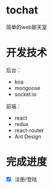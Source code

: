 # tochat
简单的web聊天室

# 开发技术
后台：
* koa
* mongoose
* socket.io

前端：
* react
* redux
* react-router
* Ant Design

# 完成进度
- [x] 注册/登陆

